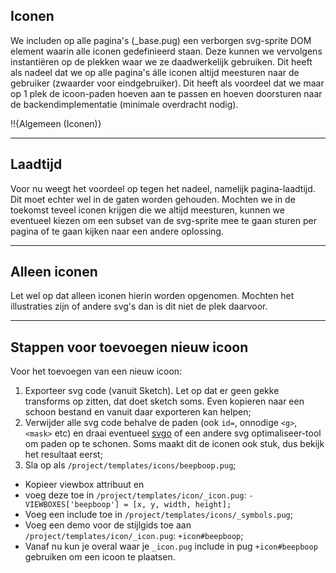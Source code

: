 ## Iconen
We includen op alle pagina's (_base.pug) een verborgen svg-sprite DOM element waarin alle iconen gedefinieerd staan. Deze kunnen we vervolgens instantiëren op de plekken waar we ze daadwerkelijk gebruiken. Dit heeft als nadeel dat we op alle pagina's álle iconen altijd meesturen naar de gebruiker (zwaarder voor eindgebruiker). Dit heeft als voordeel dat we maar op 1 plek de icoon-paden hoeven aan te passen en hoeven doorsturen naar de backendimplementatie (minimale overdracht nodig). 

!!{Algemeen (Iconen)}

---

## Laadtijd
Voor nu weegt het voordeel op tegen het nadeel, namelijk pagina-laadtijd. Dit moet echter wel in de gaten worden gehouden. Mochten we in de toekomst teveel iconen krijgen die we altijd meesturen, kunnen we eventueel kiezen om een subset van de svg-sprite mee te gaan sturen per pagina of te gaan kijken naar een andere oplossing.

---

## Alleen iconen
Let wel op dat alleen iconen hierin worden opgenomen. Mochten het illustraties zijn of andere svg's dan is dit niet de plek daarvoor.

---

## Stappen voor toevoegen nieuw icoon
Voor het toevoegen van een nieuw icoon:

1. Exporteer svg code (vanuit Sketch). Let op dat er geen gekke transforms op zitten, dat doet sketch soms. Even kopieren naar een schoon bestand en vanuit daar exporteren kan helpen;
2. Verwijder alle svg code behalve de paden (ook `id=`, onnodige `<g>`, `<mask>` etc) en draai eventueel [svgo](https://github.com/svg/svgo) of een andere svg optimaliseer-tool om paden op te schonen. Soms maakt dit de iconen ook stuk, dus bekijk het resultaat eerst;
3. Sla op als `/project/templates/icons/beepboop.pug`;
* Kopieer viewbox attribuut en
* voeg deze toe in `/project/templates/icon/_icon.pug`: `- VIEWBOXES['beepboop'] = [x, y, width, height];`
* Voeg een include toe in `/project/templates/icons/_symbols.pug`;
* Voeg een demo voor de stijlgids toe aan `/project/templates/icon/_icon.pug`: `+icon#beepboop`;
* Vanaf nu kun je overal waar je `_icon.pug` include in pug `+icon#beepboop` gebruiken om een icoon te plaatsen.